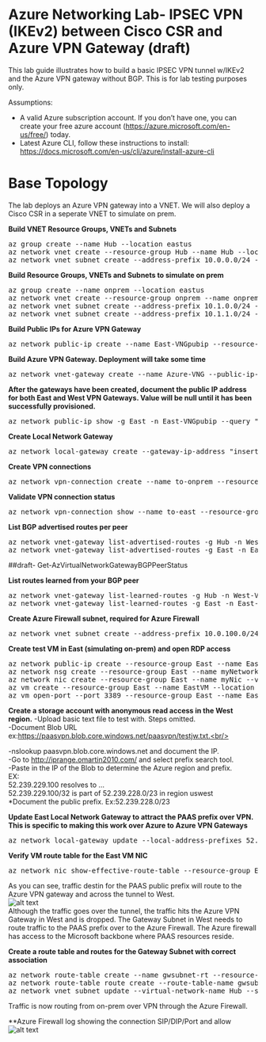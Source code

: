 # Azure Networking Lab- IPSEC VPN (IKEv2) between Cisco CSR and Azure VPN Gateway (draft)

This lab guide illustrates how to build a basic IPSEC VPN tunnel w/IKEv2 and the Azure VPN gateway without BGP. This is for lab testing purposes only. 

Assumptions:
-	A valid Azure subscription account. If you don’t have one, you can create your free azure account (https://azure.microsoft.com/en-us/free/) today.
- Latest Azure CLI, follow these instructions to install: https://docs.microsoft.com/en-us/cli/azure/install-azure-cli 


# Base Topology
The lab deploys an Azure VPN gateway into a VNET. We will also deploy a Cisco CSR in a seperate VNET to simulate on prem.
 

**Build VNET Resource Groups, VNETs and Subnets**
<pre lang="...">
az group create --name Hub --location eastus
az network vnet create --resource-group Hub --name Hub --location eastus --address-prefixes 10.0.0.0/16 --subnet-name HubVM --subnet-prefix 10.0.10.0/24
az network vnet subnet create --address-prefix 10.0.0.0/24 --name GatewaySubnet --resource-group Hub --vnet-name Hub
</pre>

**Build Resource Groups, VNETs and Subnets to simulate on prem**
<pre lang="...">
az group create --name onprem --location eastus
az network vnet create --resource-group onprem --name onprem --location eastus --address-prefixes 10.1.0.0/16 --subnet-name VM --subnet-prefix 10.1.10.0/24
az network vnet subnet create --address-prefix 10.1.0.0/24 --name zeronet --resource-group onprem --vnet-name onprem
az network vnet subnet create --address-prefix 10.1.1.0/24 --name onenet --resource-group onprem --vnet-name onprem
</pre>

**Build Public IPs for Azure VPN Gateway**
<pre lang="...">
az network public-ip create --name East-VNGpubip --resource-group Hub --allocation-method Dynamic
</pre>

**Build Azure VPN Gateway. Deployment will take some time**
<pre lang="...">
az network vnet-gateway create --name Azure-VNG --public-ip-address Easst-VNGpubip --resource-group Hub --vnet Hub --gateway-type Vpn --vpn-type RouteBased --sku VpnGw1 --no-wait 
</pre>


**After the gateways have been created, document the public IP address for both East and West VPN Gateways. Value will be null until it has been successfully provisioned.**
<pre lang="...">
az network public-ip show -g East -n East-VNGpubip --query "{address: ipAddress}"
</pre>

**Create Local Network Gateway**
<pre lang="...">
az network local-gateway create --gateway-ip-address "insert east VPN GW IP" --name to-onprem --resource-group Hub --local-address-prefixes 10.0.0.0/16
</pre>

**Create VPN connections**
<pre lang="...">
az network vpn-connection create --name to-onprem --resource-group Hub --vnet-gateway1 Azure-VNG -l eastus --shared-key Msft123Msft123 --local-gateway2 to-onprem
</pre>

**Validate VPN connection status**
<pre lang="...">
az network vpn-connection show --name to-east --resource-group Hub --query "{status: connectionStatus}"
</pre>

**List BGP advertised routes per peer**
<pre lang="...">
az network vnet-gateway list-advertised-routes -g Hub -n West-VNG --peer 10.100.0.254
az network vnet-gateway list-advertised-routes -g East -n East-VNG --peer 10.0.0.254 
</pre>

##draft- Get-AzVirtualNetworkGatewayBGPPeerStatus

**List routes learned from your BGP peer**
<pre lang="...">
az network vnet-gateway list-learned-routes -g Hub -n West-VNG
az network vnet-gateway list-learned-routes -g East -n East-VNG
</pre>

**Create Azure Firewall subnet, required for Azure Firewall**
<pre lang="...">
az network vnet subnet create --address-prefix 10.0.100.0/24 --name AzureFirewallSubnet --resource-group Hub --vnet-name Hub
</pre>


**Create test VM in East (simulating on-prem) and open RDP access**
<pre lang="...">
az network public-ip create --resource-group East --name EastVMPublicIP
az network nsg create --resource-group East --name myNetworkSecurityGroup
az network nic create --resource-group East --name myNic --vnet-name East --subnet VM --network-security-group myNetworkSecurityGroup --public-ip-address EastVMPublicIP
az vm create --resource-group East --name EastVM --location eastus --nics myNic --image win2016datacenter --admin-username azureuser --admin-password Msft123Msft123
az vm open-port --port 3389 --resource-group East --name EastVM
</pre>

**Create a storage account with anonymous read access in the West region.**
-Upload basic text file to test with. Steps omitted.<br/>
-Document Blob URL ex:https://paasvpn.blob.core.windows.net/paasvpn/testjw.txt.<br/>

-nslookup paasvpn.blob.core.windows.net and document the IP.<br/>
-Go to http://iprange.omartin2010.com/ and select prefix search tool.<br/>
-Paste in the IP of the Blob to determine the Azure region and prefix.<br/>
EX:<br/>
52.239.229.100 resolves to ...<br/>
52.239.229.100/32 is part of 52.239.228.0/23 in region uswest<br/>
*Document the public prefix. Ex:52.239.228.0/23

**Update East Local Network Gateway to attract the PAAS prefix over VPN. This is specific to making this work over Azure to Azure VPN Gateways**
<pre lang="...">
az network local-gateway update --local-address-prefixes 52.239.228.0/23 --name to-west --resource-group East
</pre>

**Verify VM route table for the East VM NIC**
<pre lang="...">
az network nic show-effective-route-table --resource-group East --network-interface-name myNic
</pre>

As you can see, traffic destin for the PAAS public prefix will route to the Azure VPN gateway and across the tunnel to West.<br/>
![alt text](https://github.com/jwrightazure/lab/blob/master/paas-over-vpn/lng.png)<br/>
Although the traffic goes over the tunnel, the traffic hits the Azure VPN Gateway in West and is dropped. The Gateway Subnet in West needs to route traffic to the PAAS prefix over to the Azure Firewall. The Azure firewall has access to the Microsoft backbone where PAAS resources reside.

**Create a route table and routes for the Gateway Subnet with correct association**
<pre lang="...">
az network route-table create --name gwsubnet-rt --resource-group Hub 
az network route-table route create --route-table-name gwsubnet-rt --resource-group Hub --name to-paas --address-prefix 52.239.228.0/23 --next-hop-type VirtualAppliance --next-hop-ip-address 10.0.100.4
az network vnet subnet update --virtual-network-name Hub --subnet-name GatewaySubnet --resource-group Hub --route-table gwsubnet-rt
</pre>

Traffic is now routing from on-prem over VPN through the Azure Firewall.

**Azure Firewall log showing the connection SIP/DIP/Port and allow
![alt text](https://github.com/jwrightazure/lab/blob/master/paas-over-vpn/fwlog.png)




